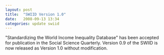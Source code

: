 ```yaml
---
layout: post
title:  "SWIID Version 1.0"
date:   2008-09-13 13:34
categories: update swiid
---
```


"Standardizing the World Income Inequality Database" has been accepted for publication in the Social Science Quarterly. Version 0.9 of the SWIID is now released as Version 1.0 without modification.

